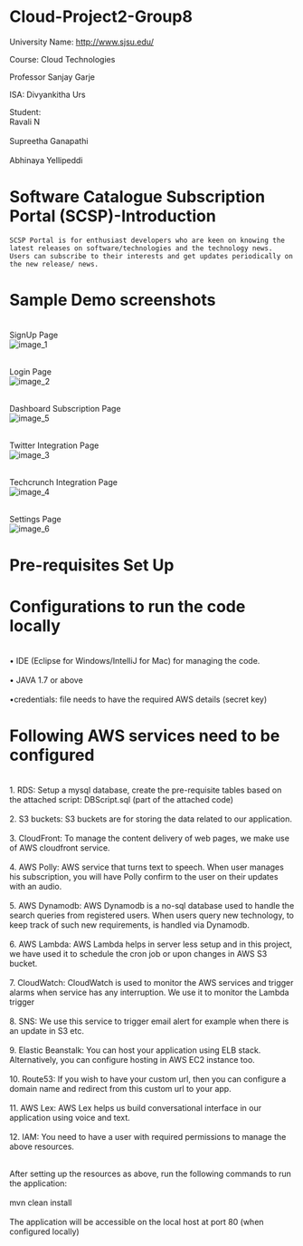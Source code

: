 # Cloud-Project2-Group8

University Name: http://www.sjsu.edu/ 

Course: Cloud Technologies

Professor Sanjay Garje

ISA: Divyankitha Urs

Student: <br>Ravali N</br>
	       <br>Supreetha Ganapathi</br>
	       <br>Abhinaya Yellipeddi</br>
	
# Software Catalogue Subscription Portal (SCSP)-Introduction
	
	SCSP Portal is for enthusiast developers who are keen on knowing the latest releases on software/technologies and the technology news. Users can subscribe to their interests and get updates periodically on the new release/ news.

# Sample Demo screenshots

<br>SignUp Page</br>
![image_1](https://user-images.githubusercontent.com/31361767/33581076-4f1c5fbe-d904-11e7-8e1a-e288822eb544.jpeg)

<br>Login Page</br>
![image_2](https://user-images.githubusercontent.com/31361767/33581668-9b7281f2-d906-11e7-9b67-c68d462031bc.jpeg)

<br>Dashboard Subscription Page</br>
![image_5](https://user-images.githubusercontent.com/31361767/33581698-afb2d8ba-d906-11e7-9b2d-cbce8760ec89.png)

<br>Twitter Integration Page </br>
![image_3](https://user-images.githubusercontent.com/31361767/33581717-c8f6bc1a-d906-11e7-9c81-73d7cd9c44d7.jpeg)

<br>Techcrunch Integration Page </br>
![image_4](https://user-images.githubusercontent.com/31361767/33581726-daa1ae3e-d906-11e7-9892-7801403254fd.jpeg)

<br>Settings Page </br>
![image_6](https://user-images.githubusercontent.com/31361767/33581783-1a247884-d907-11e7-8b1f-eb112a6c4484.png)

# Pre-requisites Set Up
	
# Configurations to run the code locally 

<br>• IDE (Eclipse for Windows/IntelliJ for Mac) for managing the code. </br>
<br>• JAVA 1.7 or above  </br>
<br> •credentials: file needs to have the required AWS details (secret key) </br>
# Following AWS services need to be configured 
<br>1.	RDS: Setup a mysql database, create the pre-requisite tables based on the attached script: DBScript.sql (part of the attached code)</br>
<br>2.	S3 buckets: S3 buckets are for storing the data related to our application.</br>
<br>3.	CloudFront: To manage the content delivery of web pages, we make use of AWS cloudfront service.</br>
<br>4.	AWS Polly: AWS service that turns text to speech. When user manages his subscription, you will have Polly confirm to the user on their updates with an audio.</br>
<br>5.	AWS Dynamodb: AWS Dynamodb is a no-sql database used to handle the search queries from registered users. When users query new technology, to keep track of such new requirements, is handled via Dynamodb.</br>
<br>6.	AWS Lambda: AWS Lambda helps in server less setup and in this project, we have used it to schedule the cron job or upon changes in AWS S3 bucket.</br>
<br>7.	CloudWatch: CloudWatch is used to monitor the AWS services and trigger alarms when service has any interruption. We use it to monitor the Lambda trigger</br>
<br>8.	SNS: We use this service to trigger email alert for example when there is an update in S3 etc.</br>
<br>9.	Elastic Beanstalk: You can host your application using ELB stack. Alternatively, you can configure hosting in AWS EC2 instance too.</br>
<br>10.	Route53: If you wish to have your custom url, then you can configure a domain name and redirect from this custom url to your app. </br>
<br>11.	AWS Lex: AWS Lex helps us build conversational interface in our application using voice and text. </br>
<br>12.	IAM: You need to have a user with required permissions to manage the above resources.</br>

<br> After setting up the resources as above, run the following commands to run the application:</br>
     <br> mvn clean install</br>
<br>The application will be accessible on the local host at port 80 (when configured locally)</br>

